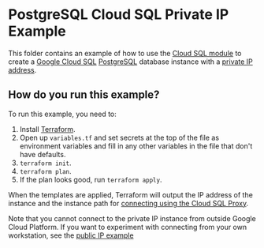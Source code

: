 # PostgreSQL Cloud SQL Private IP Example

<!-- NOTE: We use absolute linking here instead of relative linking, because the terraform registry does not support
           relative linking correctly.
-->

This folder contains an example of how to use the [Cloud SQL module](https://github.com/gruntwork-io/terraform-google-sql/tree/master/modules/cloud-sql) to create a [Google Cloud SQL](https://cloud.google.com/sql/) 
[PostgreSQL](https://cloud.google.com/sql/docs/postgres/) database instance with a [private IP address](https://cloud.google.com/sql/docs/postgres/private-ip). 

## How do you run this example?

To run this example, you need to:

1. Install [Terraform](https://www.terraform.io/).
1. Open up `variables.tf` and set secrets at the top of the file as environment variables and fill in any other variables in
   the file that don't have defaults. 
1. `terraform init`.
1. `terraform plan`.
1. If the plan looks good, run `terraform apply`.

When the templates are applied, Terraform will output the IP address of the instance 
and the instance path for [connecting using the Cloud SQL Proxy](https://cloud.google.com/sql/docs/postgres/sql-proxy).

Note that you cannot connect to the private IP instance from outside Google Cloud Platform. 
If you want to experiment with connecting from your own workstation, see the [public IP example](https://github.com/gruntwork-io/terraform-google-sql/tree/master/examples/postgres-public-ip)  
